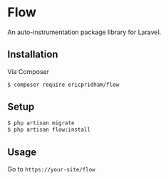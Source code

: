 # Flow

An auto-instrumentation package library for Laravel.

## Installation

Via Composer

``` bash
$ composer require ericpridham/flow
```

## Setup

``` bash
$ php artisan migrate
$ php artisan flow:install
```

## Usage

Go to `https://your-site/flow`
